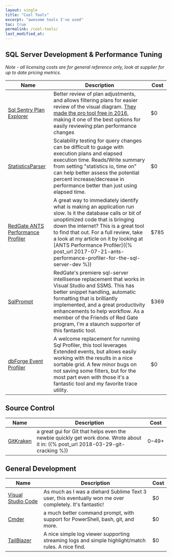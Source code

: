 ```yaml
---
layout: single
title: "Cool Tools"
excerpt: "awesome tools I've used"
toc: true
permalink: /cool-tools/
last_modified_at:
---
```


## SQL Server Development & Performance Tuning

_Note - all licensing costs are for general reference only, look at supplier for up to date pricing metrics._

| Name                                                       | Description                                                                                                                                                                                                                                                                                                                                                                         | Cost |
|------------------------------------------------------------|-------------------------------------------------------------------------------------------------------------------------------------------------------------------------------------------------------------------------------------------------------------------------------------------------------------------------------------------------------------------------------------|------|
| [Sql Sentry Plan Explorer](http://bit.ly/2qpm2iE)          | Better review of plan adjustments, and allows filtering plans for easier review of the visual diagram. [They made the pro tool free in 2016](http://bit.ly/2qphhW7), making it one of the best options for easily reviewing plan performance changes                                                                                                                                | $0   |
| [StatisticsParser](http://bit.ly/2qp2U40)                  | Scalability testing for query changes can be difficult to guage with execution plans and elapsed execution time. Reads/Write summary from setting "statistics io, time on" can help better assess the potential percent increase/decrease in performance better than just using elapsed time.                                                                                       | $0   |
| [RedGate ANTS Performance Profiler](http://bit.ly/2uN4gec) | A great way to immediately identify what is making an application run slow. Is it the database calls or bit of unoptimized code that is bringing down the internet? This is a great tool to find that out. For a full review, take a look at my article on it by looking at [ANTS Performance Profiler]({% post_url 2017-07-21-ants-performance-profiler-for-the-sql-server-dev %}) | $785 |
| [SqlPrompt](http://bit.ly/1QSfMUl)                         | RedGate's premiere sql-server intellisense replacement that works in Visual Studio and SSMS. This has better snippet handling, automatic formatting that is brilliantly implemented, and a great productivity enhancements to help workflow. As a member of the Friends of Red Gate program, I'm a staunch supporter of this fantastic tool.                                        | $369 |
| [dbForge Event Profiler](http://bit.ly/2qkYsH5)            | A welcome replacement for running Sql Profiler, this tool leverages Extended events, but allows easily working with the results in a nice sortable grid. A few minor bugs on not saving some filters, but for the most part even with those it's a fantastic tool and my favorite trace utility.                                                                                    | $0   |

## Source Control

| Name                               | Description                                                                                                                       | Cost    |
|------------------------------------|-----------------------------------------------------------------------------------------------------------------------------------|---------|
| [GitKraken](http://bit.ly/2J6a4mW) | a great gui for Git that helps even the newbie quickly get work done. Wrote about it in: ({% post_url 2018-03-29-git-cracking %}) | $0-$49+ |

## General Development

| Name                                        | Description                                                                                             | Cost |
|---------------------------------------------|---------------------------------------------------------------------------------------------------------|------|
| [Visual Studio Code](http://bit.ly/2GhMbe3) | As much as I was a diehard Sublime Text 3 user, this eventually won me over completely. It's fantastic! | $0   |
| [Cmder](http://bit.ly/2GnxzpH)              | a much better command prompt, with support for PowerShell, bash, git, and more.                         | $0   |
| [TailBlazer](http://bit.ly/2lcxn3I)         | A nice simple log viewer supporting streaming logs and simple highlight/match rules. A nice find.       | $0   |